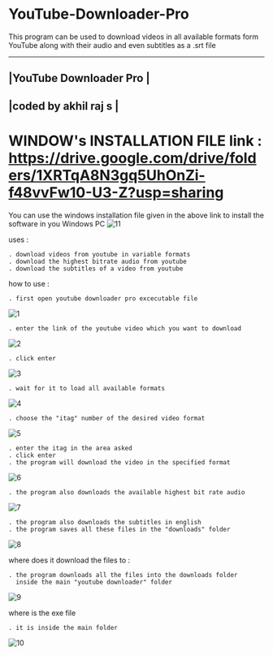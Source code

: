 # YouTube-Downloader-Pro
This program can be used to download videos in all available formats form YouTube along with their audio and even subtitles as a .srt file

 --------------------------
|YouTube Downloader Pro    |
 --------------------------
|coded by akhil raj s      |
 --------------------------

# WINDOW's INSTALLATION FILE link : https://drive.google.com/drive/folders/1XRTqA8N3gq5UhOnZi-f48vvFw10-U3-Z?usp=sharing

You can use the windows installation file given in the above link to install the software in you Windows PC
![11](https://user-images.githubusercontent.com/67222042/89734671-28e2b480-da7b-11ea-914a-6c950da61fa3.jpeg)


uses :

	. download videos from youtube in variable formats 
	. download the highest bitrate audio from youtube
	. download the subtitles of a video from youtube
	
how to use :

	. first open youtube downloader pro excecutable file
![1](https://user-images.githubusercontent.com/67222042/89734395-91309680-da79-11ea-8085-0ac569eaef37.jpeg)
	
	. enter the link of the youtube video which you want to download 
![2](https://user-images.githubusercontent.com/67222042/89734464-cfc65100-da79-11ea-8849-9184a72e6dd9.jpeg)

	. click enter
![3](https://user-images.githubusercontent.com/67222042/89734479-ea002f00-da79-11ea-8d39-e7ae4f49c5dd.jpeg)

	. wait for it to load all available formats 
![4](https://user-images.githubusercontent.com/67222042/89734496-08662a80-da7a-11ea-9959-ed653922633f.jpeg)

	. choose the "itag" number of the desired video format 
![5](https://user-images.githubusercontent.com/67222042/89734503-1a47cd80-da7a-11ea-8040-243a8d1f247a.jpeg)

	. enter the itag in the area asked 
	. click enter 
	. the program will download the video in the specified format 
![6](https://user-images.githubusercontent.com/67222042/89734513-2af84380-da7a-11ea-9e80-715adb233122.jpeg)

	. the program also downloads the available highest bit rate audio
![7](https://user-images.githubusercontent.com/67222042/89734531-42cfc780-da7a-11ea-8628-bffa51229c6e.jpeg)

	. the program also downloads the subtitles in english 
	. the program saves all these files in the "downloads" folder
![8](https://user-images.githubusercontent.com/67222042/89734544-53803d80-da7a-11ea-908c-04b137921ef5.jpeg)

	
where does it download the files to :
	
	. the program downloads all the files into the downloads folder 
	  inside the main "youtube downloader" folder
![9](https://user-images.githubusercontent.com/67222042/89734583-a528c800-da7a-11ea-8619-436219a435fd.jpeg)

	
where is the exe file 
	
	. it is inside the main folder
![10](https://user-images.githubusercontent.com/67222042/89734634-ede08100-da7a-11ea-9b08-f08c3aa5083c.jpeg)

